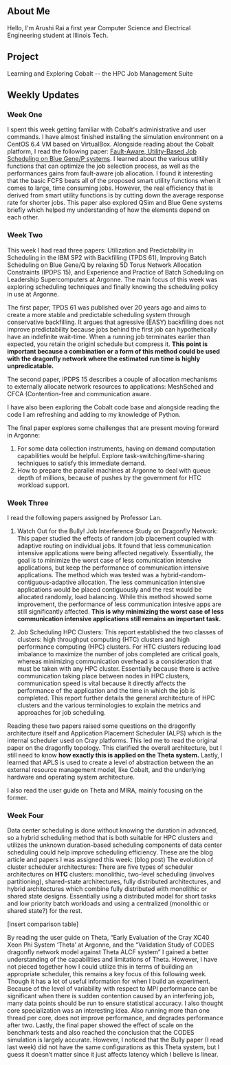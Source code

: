 ## About Me
Hello, I'm Arushi Rai a first year Computer Science and Electrical Engineering student at Illinois Tech.

## Project

Learning and Exploring Cobalt -- the HPC Job Management Suite

## Weekly Updates

### Week One
  I spent this week getting familiar with Cobalt's administrative and user commands. I have almost finished installing the simulation environment on a CentOS 6.4 VM based on VirtualBox. Alongside reading about the Cobalt platform, I read the following paper: [Fault-Aware, Utility-Based Job Scheduling on Blue Gene/P systems](http://www.cs.iit.edu/~iraicu/teaching/CS550-S11/cluster09_wtang.pdf). I learned about the various utlitily functions that can optimize the job selection process, as well as the performances gains from fault-aware job allocation. I found it interesting that the basic FCFS beats all of the proposed smart utility functions when it comes to large, time consuming jobs. However, the real efficiency that is derived from smart utility functions is by cutting down the average response rate for shorter jobs. This paper also explored QSim and Blue Gene systems briefly which helped my understanding of how the elements depend on each other. 


### Week Two
This week I had read three papers: Utilization and Predictability in Scheduling in the IBM SP2 with Backfilling (TPDS 61), Improving Batch Scheduling on Blue Gene/Q by relaxing 5D Torus Network Allocation Constraints (IPDPS 15), and Experience and Practice of Batch Scheduling on Leadership Supercomputers at Argonne. The main focus of this week was exploring scheduling techniques and finally knowing the scheduling policy in use at Argonne. 

The first paper, TPDS 61 was published over 20 years ago and aims to create a more stable and predictable scheduling system through conservative backfilling. It argues that agressive (EASY) backfilling does not improve predictability because jobs behind the first job can hypothetically have an indefinite wait-time. When a running job terminates earlier than expected, you retain the originl schedule but compress it. **This point is important because a combination or a form of this method could be used with the dragonfly network where the estimated run time is highly unpredicatable.** 

The second paper, IPDPS 15 describes a couple of allocation mechanisms to externally allocate network resources to applications: MeshSched and CFCA (Contention-free and communication aware.


I have also been exploring the Cobalt code base and alongside reading the code I am refreshing and adding to my knowledge of Python.

The final paper explores some challenges that are present moving forward in Argonne:

1. For some data collection instruments, having on demand computation capabilities would be helpful. 
	Explore task-switching/time-sharing techniques to satisfy this immediate demand.
2. How to prepare the parallel machines at Argonne to deal with queue depth of millions, because of pushes by the government for  HTC workload support.

### Week Three
I read the following papers assigned by Professor Lan.

1) Watch Out for the Bully! Job Interference Study on Dragonfly Network:
This paper studied the effects of random job placement coupled with adaptive routing on individual jobs. It found that less communication intensive applications were being affected negatively. Essentially, the goal is to minimize the worst case of less comunication intensive applications, but keep the performance of communication intensive applications. The method which was tested was a hybrid-random-contiguous-adaptive allocation. The less communication intensive applications would be placed contiguously and the rest would be allocated randomly, load balancing. While this method showed some improvement, the performance of less communication intesive apps are still significantly affected. **This is why minimizing the worst case of less communication intensive applications still remains an important task.**

2) Job Scheduling HPC Clusters:
This report established the two classes of clusters: high throughput computing (HTC) clusters and high performance computing (HPC) clusters. For HTC clusters reducing load imbalance to maximize the number of jobs completed are critical goals, whereas minimizing communication overhead is a consideration that must be taken with any HPC cluster. Essentially because there is active communication taking place between nodes in HPC clusters, communication speed is vital because it directly affects the performance of the application and the time in which the job is completed. This report further details the general architecture of HPC clusters and the various terminologies to explain the metrics and approaches for job scheduling.


Reading these two papers raised some questions on the dragonfly architecture itself and Application Placement Scheduler (ALPS) which is the internal scheduler used on Cray platforms. This led me to read the original paper on the dragonfly topology. This clarified the overall architecture, but I still need to know **how exactly this is applied on the Theta system.** Lastly, I learned that APLS is used to create a level of abstraction between the an external resource management model, like Cobalt, and the underlying hardware and operating system architecture.

I also read the user guide on Theta and MIRA, mainly focusing on the former.

### Week Four
Data center scheduling is done without knowing the duration in advanced, so a hybrid scheduling method that is both suitable for HPC clusters and utilizes the unknown duration-based scheduling components of data center scheduling could help improve scheduling efficiency.
These are the blog article and papers I was assigned this week:
(blog post) The evolution of cluster scheduler architectures:
There are five types of scheduler architectures on **HTC** clusters: monolithic, two-level scheduling (involves partitioning), shared-state architectures, fully distributed architectures, and hybrid architectures which combine fully distributed with monolithic or shared state designs. Essentially using a distributed model for short tasks and low priority batch workloads and using a centralized (monolithic or shared state?) for the rest.

[insert comparison table]

By reading the user guide on Theta, “Early Evaluation of the Cray XC40 Xeon Phi System ‘Theta’ at Argonne, and the “Validation Study of CODES dragonfly network model against Theta ALCF system” I gained a better understanding of the capabilities and limitations of Theta. However, I have not pieced together how I could utilize this in terms of building an appropriate scheduler, this remains a key focus of this following week. Though it has a lot of useful information for when I build an experiment. Because of the level of variability with respect to MPI performance can be significant when there is sudden contention caused by an interfering job, many data points should be run to ensure statistical accuracy. I also thought core specialization was an interesting idea. Also running more than one thread per core, does not improve performance, and degrades performance after two. Lastly, the final paper showed the effect of scale on the benchmark tests and also reached the conclusion that the CODES simulation is largely accurate. However, I noticed that the Bully paper (I read last week) did not have the same configurations as this Theta system, but I guess it doesn’t matter since it just affects latency which I believe is linear.

